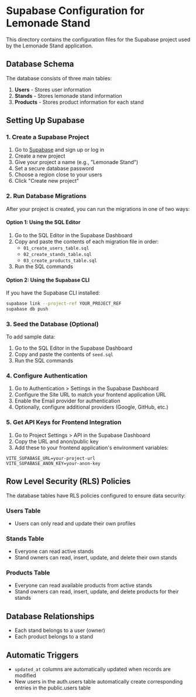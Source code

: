 # Supabase Configuration for Lemonade Stand

This directory contains the configuration files for the Supabase project used by the Lemonade Stand application.

## Database Schema

The database consists of three main tables:

1. **Users** - Stores user information
2. **Stands** - Stores lemonade stand information
3. **Products** - Stores product information for each stand

## Setting Up Supabase

### 1. Create a Supabase Project

1. Go to [Supabase](https://supabase.com/) and sign up or log in
2. Create a new project
3. Give your project a name (e.g., "Lemonade Stand")
4. Set a secure database password
5. Choose a region close to your users
6. Click "Create new project"

### 2. Run Database Migrations

After your project is created, you can run the migrations in one of two ways:

#### Option 1: Using the SQL Editor

1. Go to the SQL Editor in the Supabase Dashboard
2. Copy and paste the contents of each migration file in order:
   - `01_create_users_table.sql`
   - `02_create_stands_table.sql`
   - `03_create_products_table.sql`
3. Run the SQL commands

#### Option 2: Using the Supabase CLI

If you have the Supabase CLI installed:

```bash
supabase link --project-ref YOUR_PROJECT_REF
supabase db push
```

### 3. Seed the Database (Optional)

To add sample data:

1. Go to the SQL Editor in the Supabase Dashboard
2. Copy and paste the contents of `seed.sql`
3. Run the SQL commands

### 4. Configure Authentication

1. Go to Authentication > Settings in the Supabase Dashboard
2. Configure the Site URL to match your frontend application URL
3. Enable the Email provider for authentication
4. Optionally, configure additional providers (Google, GitHub, etc.)

### 5. Get API Keys for Frontend Integration

1. Go to Project Settings > API in the Supabase Dashboard
2. Copy the URL and anon/public key
3. Add these to your frontend application's environment variables:

```
VITE_SUPABASE_URL=your-project-url
VITE_SUPABASE_ANON_KEY=your-anon-key
```

## Row Level Security (RLS) Policies

The database tables have RLS policies configured to ensure data security:

### Users Table

- Users can only read and update their own profiles

### Stands Table

- Everyone can read active stands
- Stand owners can read, insert, update, and delete their own stands

### Products Table

- Everyone can read available products from active stands
- Stand owners can read, insert, update, and delete products for their stands

## Database Relationships

- Each stand belongs to a user (owner)
- Each product belongs to a stand

## Automatic Triggers

- `updated_at` columns are automatically updated when records are modified
- New users in the auth.users table automatically create corresponding entries in the public.users table

